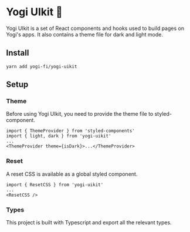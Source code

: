 # Yogi UIkit 🌱

Yogi UIkit is a set of React components and hooks used to build pages on Yogi's apps. It also contains a theme file for dark and light mode.

## Install

`yarn add yogi-fi/yogi-uikit`

## Setup

### Theme

Before using Yogi UIkit, you need to provide the theme file to styled-component.

```
import { ThemeProvider } from 'styled-components'
import { light, dark } from 'yogi-uikit'
...
<ThemeProvider theme={isDark}>...</ThemeProvider>
```

### Reset

A reset CSS is available as a global styled component.

```
import { ResetCSS } from 'yogi-uikit'
...
<ResetCSS />
```

### Types

This project is built with Typescript and export all the relevant types.
